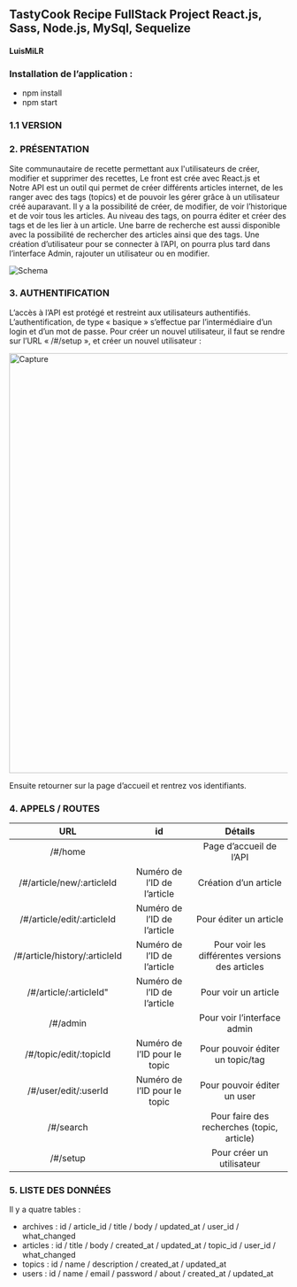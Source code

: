 ## **TastyCook Recipe FullStack Project React.js, Sass, Node.js, MySql, Sequelize** 
#### **LuisMiLR** 

### **Installation de l’application :** 
- npm install 
- npm start


### **1.1 VERSION**

### **2. PRÉSENTATION** 

Site communautaire de recette permettant aux l'utilisateurs de créer, modifier et supprimer des recettes, 
Le front est crée avec React.js et  
Notre API est un outil qui permet de créer différents articles internet, de les ranger avec des tags (topics) et de pouvoir les gérer grâce à un utilisateur créé auparavant. 
Il y a la possibilité de créer, de modifier, de voir l’historique et de voir tous les articles.
Au niveau des tags, on pourra éditer et créer des tags et de les lier à un article. 
Une barre de recherche est aussi disponible avec la possibilité de rechercher des articles ainsi que des tags. 
Une création d’utilisateur pour se connecter à l’API, on pourra plus tard dans l’interface Admin, rajouter un utilisateur ou en modifier.

![Schema](https://user-images.githubusercontent.com/26253939/176963306-27a5cfdd-52d0-44a8-aff3-e7a58273cce7.png)


### **3. AUTHENTIFICATION**

L’accès à l’API est protégé et restreint aux utilisateurs authentifiés. L’authentification, de type « basique » s’effectue par l’intermédiaire d’un login et d’un mot de passe.
Pour créer un nouvel utilisateur, il faut se rendre sur l’URL «  /#/setup  », et créer un nouvel utilisateur : 

<img width="759" alt="Capture" src="https://user-images.githubusercontent.com/26253939/176963464-4ca7e242-f6a4-4f42-b033-b65c493e5c49.PNG">

Ensuite retourner sur la page d’accueil et rentrez vos identifiants. 


### **4.	APPELS / ROUTES**

|URL|	id|            	Détails|
|:-:|:-:|:-:|
|/#/home|	|	Page d’accueil de l’API|
|/#/article/new/:articleId	|Numéro de l’ID de l’article	|Création d’un article|
|/#/article/edit/:articleId	|Numéro de l’ID de l’article	|Pour éditer un article|
|/#/article/history/:articleId	|Numéro de l’ID de l’article|	Pour voir les différentes versions des articles|
|/#/article/:articleId"	|Numéro de l’ID de l’article	|Pour voir un article
|/#/admin|		|Pour voir l’interface admin
|/#/topic/edit/:topicId	|Numéro de l’ID pour le topic	|Pour pouvoir éditer un topic/tag
|/#/user/edit/:userId	|Numéro de l’ID pour le topic	|Pour pouvoir éditer un user
|/#/search	|	|Pour faire des recherches (topic, article)
|/#/setup	|	|Pour créer un utilisateur

### **5.	LISTE DES DONNÉES**
Il y a quatre tables : 
-	archives :  id / article_id / title / body / updated_at / user_id / what_changed
-	articles : id / title / body / created_at / updated_at / topic_id / user_id / what_changed
-	topics : id / name / description / created_at / updated_at 
-	users : id / name / email / password / about / created_at / updated_at 
